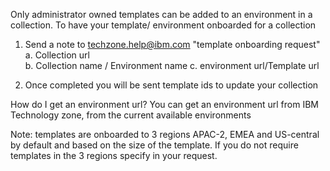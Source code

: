 Only administrator owned templates can be added to an environment in a collection. To have your template/ environment onboarded for a collection

1. Send a note to techzone.help@ibm.com "template onboarding request"   
  a. Collection url  
  b. Collection name / Environment name
  c. environment url/Template url  
  
 2. Once completed you will be sent template ids to update your collection  

How do I get an environment url?
You can get an environment url from IBM Technology zone, from the current available environments

Note: templates are onboarded to 3 regions APAC-2, EMEA and US-central by default and based on the size of the template. 
If you do not require templates in the 3 regions specify in your request.
